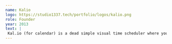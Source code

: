 ```yaml
---
name: Kalio
logo: https://studio1337.tech/portfolio/logos/kalio.png
role: Founder
year: 2013
text: |
 Kal.io (for calendar) is a dead simple visual time scheduler where you can seamlessly book resources and assign them to other shared resources. UX is the primary goal of this project, and the calendar is designed to render on very small devices. Kalio is mainly used by flight schools. It's so easy that pilots can safely book planes on their phones while flying the aircraft :) (tested myself)
---
```

